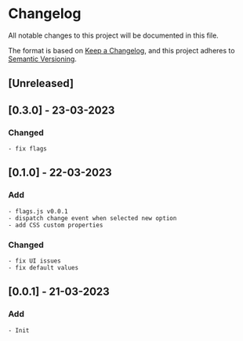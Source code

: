 # Changelog
All notable changes to this project will be documented in this file.

The format is based on [Keep a Changelog](https://keepachangelog.com/en/1.0.0/),
and this project adheres to [Semantic Versioning](https://semver.org/spec/v2.0.0.html).

## [Unreleased]

## [0.3.0] - 23-03-2023

### Changed
	- fix flags

## [0.1.0] - 22-03-2023

### Add
	- flags.js v0.0.1
	- dispatch change event when selected new option
	- add CSS custom properties

### Changed
	- fix UI issues
	- fix default values

## [0.0.1] - 21-03-2023

### Add
	- Init

